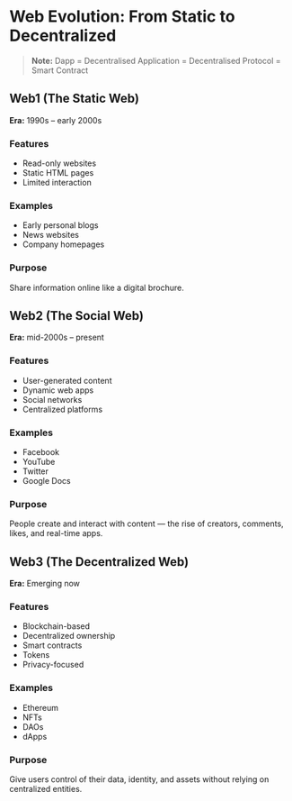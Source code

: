# Web Evolution: From Static to Decentralized

> **Note:** Dapp = Decentralised Application = Decentralised Protocol = Smart Contract

## Web1 (The Static Web)
**Era:** 1990s – early 2000s

### Features
- Read-only websites
- Static HTML pages
- Limited interaction

### Examples
- Early personal blogs
- News websites
- Company homepages

### Purpose
Share information online like a digital brochure.

## Web2 (The Social Web)
**Era:** mid-2000s – present

### Features
- User-generated content
- Dynamic web apps
- Social networks
- Centralized platforms

### Examples
- Facebook
- YouTube
- Twitter
- Google Docs

### Purpose
People create and interact with content — the rise of creators, comments, likes, and real-time apps.

## Web3 (The Decentralized Web)
**Era:** Emerging now

### Features
- Blockchain-based
- Decentralized ownership
- Smart contracts
- Tokens
- Privacy-focused

### Examples
- Ethereum
- NFTs
- DAOs
- dApps

### Purpose
Give users control of their data, identity, and assets without relying on centralized entities.
